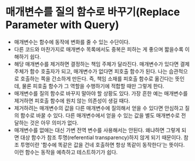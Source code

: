 # 매개변수를 질의 함수로 바꾸기(Replace Parameter with Query)

- 매개변수는 함수에 동작에 변화를 줄 수 있는 수단이다.
- 다른 코드와 마찬가지로 매개변수 목록에서도 중복은 피하는 게 좋으며 짧을수록 이해하기 쉽다.
- 해당 매개변수를 제거하면 결정하는 책임 주체가 달라진다. 매개변수가 있다면 결제 주체가 함수 호출자가 되고, 매개변수가 없다면 피호출 함수가 된다. 나는 습관적으로 호출하는 쪽을 간소하게 만든다. 즉, 책임 소재를 피호출 함수로 옮긴다는 뜻인데, 물론 피호출 함수가 그 역할을 수행하기에 적합할 때만 그렇게 한다.
- 매개변수를 질의 함수로 바꾸지 말아야 할 상황도 있다. 가장 흔한 예는 매개변수를 제거하면 피호출 함수에 원치 않는 의존성이 생길 때다.
- 제거하려는 매개변수의 값을 다른 매개변수에 질의해서 얻을 수 있다면 안심하고 질의 함수로 바꿀 수 있다. 다른 매개변수에서 얻을 수 있는 값을 별도 매개변수로 전달하는 것은 아무 의미가 없다.
- 매개변수를 없애는 대신 가변 전역 변수를 사용해서는 안된다. 왜냐하면 그렇게 되면 대상 함수가 참조 투명(referential transparency)하지 않게 되기 때문이다. 참조 투명이란 '함수에 똑같은 값을 건네 호출하면 항상 똑같이 동작한다'는 뜻이다. 이런 함수는 동작을 예측하고 테스트하기가 쉽다.
